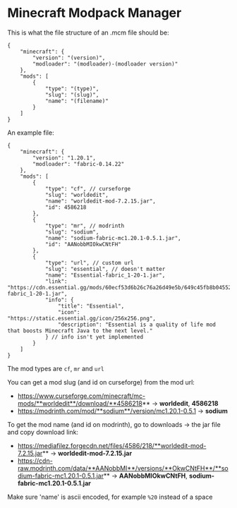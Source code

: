 # Minecraft Modpack Manager

This is what the file structure of an .mcm file should be:

```jsonc
{
    "minecraft": {
        "version": "(version)",
        "modloader": "(modloader)-(modloader version)"
    },
    "mods": [
        {
            "type": "(type)",
            "slug": "(slug)",
            "name": "(filename)"
        }
    ]
}
```

An example file:

```jsonc
{
    "minecraft": {
        "version": "1.20.1",
        "modloader": "fabric-0.14.22"
    },
    "mods": [
        {
            "type": "cf", // curseforge
            "slug": "worldedit",
            "name": "worldedit-mod-7.2.15.jar",
            "id": 4586218
        },
        {
            "type": "mr", // modrinth
            "slug": "sodium",
            "name": "sodium-fabric-mc1.20.1-0.5.1.jar",
            "id": "AANobbMIOkwCNtFH"
        },
        {
            "type": "url", // custom url
            "slug": "essential", // doesn't matter
            "name": "Essential-fabric_1-20-1.jar",
            "link": "https://cdn.essential.gg/mods/60ecf53d6b26c76a26d49e5b/649c45fb8b045520b2c1c8b2/Essential-fabric_1-20-1.jar",
            "info": {
                "title": "Essential",
                "icon": "https://static.essential.gg/icon/256x256.png",
                "description": "Essential is a quality of life mod that boosts Minecraft Java to the next level."
            } // info isn't yet implemented
        }
    ]
}
```

The mod types are `cf`, `mr` and `url`

You can get a mod slug (and id on curseforge) from the mod url:
* https://www.curseforge.com/minecraft/mc-mods/**worldedit**/download/**4586218** -> **worldedit**, **4586218**
* https://modrinth.com/mod/**sodium**/version/mc1.20.1-0.5.1 -> **sodium**

To get the mod name (and id on modrinth), go to downloads -> the jar file and copy download link:
* https://mediafilez.forgecdn.net/files/4586/218/**worldedit-mod-7.2.15.jar** -> **worldedit-mod-7.2.15.jar**
* https://cdn-raw.modrinth.com/data/**AANobbMI**/versions/**OkwCNtFH**/**sodium-fabric-mc1.20.1-0.5.1.jar** -> **AANobbMIOkwCNtFH**, **sodium-fabric-mc1.20.1-0.5.1.jar**

Make sure 'name' is ascii encoded, for example `%20` instead of a space
